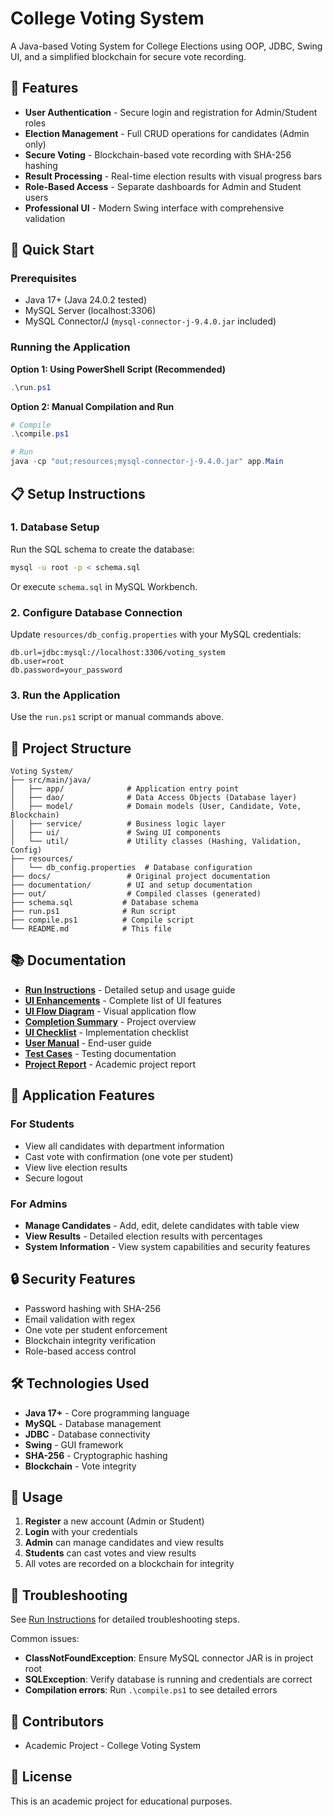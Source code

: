 # College Voting System

A Java-based Voting System for College Elections using OOP, JDBC, Swing UI, and a simplified blockchain for secure vote recording.

## 🎯 Features

- **User Authentication** - Secure login and registration for Admin/Student roles
- **Election Management** - Full CRUD operations for candidates (Admin only)
- **Secure Voting** - Blockchain-based vote recording with SHA-256 hashing
- **Result Processing** - Real-time election results with visual progress bars
- **Role-Based Access** - Separate dashboards for Admin and Student users
- **Professional UI** - Modern Swing interface with comprehensive validation

## 🚀 Quick Start

### Prerequisites
- Java 17+ (Java 24.0.2 tested)
- MySQL Server (localhost:3306)
- MySQL Connector/J (`mysql-connector-j-9.4.0.jar` included)

### Running the Application

**Option 1: Using PowerShell Script (Recommended)**
```powershell
.\run.ps1
```

**Option 2: Manual Compilation and Run**
```powershell
# Compile
.\compile.ps1

# Run
java -cp "out;resources;mysql-connector-j-9.4.0.jar" app.Main
```

## 📋 Setup Instructions

### 1. Database Setup
Run the SQL schema to create the database:
```bash
mysql -u root -p < schema.sql
```

Or execute `schema.sql` in MySQL Workbench.

### 2. Configure Database Connection
Update `resources/db_config.properties` with your MySQL credentials:
```properties
db.url=jdbc:mysql://localhost:3306/voting_system
db.user=root
db.password=your_password
```

### 3. Run the Application
Use the `run.ps1` script or manual commands above.

## 📁 Project Structure

```
Voting System/
├── src/main/java/
│   ├── app/              # Application entry point
│   ├── dao/              # Data Access Objects (Database layer)
│   ├── model/            # Domain models (User, Candidate, Vote, Blockchain)
│   ├── service/          # Business logic layer
│   ├── ui/               # Swing UI components
│   └── util/             # Utility classes (Hashing, Validation, Config)
├── resources/
│   └── db_config.properties  # Database configuration
├── docs/                 # Original project documentation
├── documentation/        # UI and setup documentation
├── out/                  # Compiled classes (generated)
├── schema.sql           # Database schema
├── run.ps1              # Run script
├── compile.ps1          # Compile script
└── README.md            # This file
```

## 📚 Documentation

- **[Run Instructions](documentation/RUN_INSTRUCTIONS.md)** - Detailed setup and usage guide
- **[UI Enhancements](documentation/UI_ENHANCEMENTS.md)** - Complete list of UI features
- **[UI Flow Diagram](documentation/UI_FLOW_DIAGRAM.md)** - Visual application flow
- **[Completion Summary](documentation/COMPLETION_SUMMARY.md)** - Project overview
- **[UI Checklist](documentation/UI_CHECKLIST.md)** - Implementation checklist
- **[User Manual](docs/User_Manual.md)** - End-user guide
- **[Test Cases](docs/Test_Cases.md)** - Testing documentation
- **[Project Report](docs/Project_Report.md)** - Academic project report

## 🎨 Application Features

### For Students
- View all candidates with department information
- Cast vote with confirmation (one vote per student)
- View live election results
- Secure logout

### For Admins
- **Manage Candidates** - Add, edit, delete candidates with table view
- **View Results** - Detailed election results with percentages
- **System Information** - View system capabilities and security features

## 🔒 Security Features

- Password hashing with SHA-256
- Email validation with regex
- One vote per student enforcement
- Blockchain integrity verification
- Role-based access control

## 🛠️ Technologies Used

- **Java 17+** - Core programming language
- **MySQL** - Database management
- **JDBC** - Database connectivity
- **Swing** - GUI framework
- **SHA-256** - Cryptographic hashing
- **Blockchain** - Vote integrity

## 📝 Usage

1. **Register** a new account (Admin or Student)
2. **Login** with your credentials
3. **Admin** can manage candidates and view results
4. **Students** can cast votes and view results
5. All votes are recorded on a blockchain for integrity

## 🐛 Troubleshooting

See [Run Instructions](documentation/RUN_INSTRUCTIONS.md) for detailed troubleshooting steps.

Common issues:
- **ClassNotFoundException**: Ensure MySQL connector JAR is in project root
- **SQLException**: Verify database is running and credentials are correct
- **Compilation errors**: Run `.\compile.ps1` to see detailed errors

## 👥 Contributors

- Academic Project - College Voting System

## 📄 License

This is an academic project for educational purposes.
